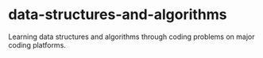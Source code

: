 # data-structures-and-algorithms
Learning data structures and algorithms through coding problems on major coding platforms.
